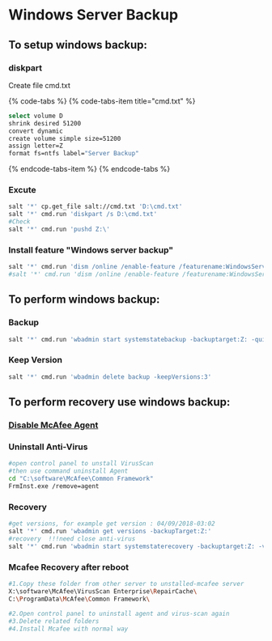 # Windows Server Backup

## **To setup windows backup:**

### diskpart

Create file cmd.txt 

{% code-tabs %}
{% code-tabs-item title="cmd.txt" %}
```bash
select volume D
shrink desired 51200
convert dynamic
create volume simple size=51200
assign letter=Z
format fs=ntfs label="Server Backup"
```
{% endcode-tabs-item %}
{% endcode-tabs %}

### Excute

```bash
salt '*' cp.get_file salt://cmd.txt 'D:\cmd.txt'
salt '*' cmd.run 'diskpart /s D:\cmd.txt'
#Check
salt '*' cmd.run 'pushd Z:\'
```

### Install feature "Windows server backup"

```bash
salt '*' cmd.run 'dism /online /enable-feature /featurename:WindowsServerBackup'
#salt '*' cmd.run 'dism /online /enable-feature /featurename:WindowsServerBackupCommandlet'
```

## **To perform windows backup:**

### Backup 

```bash
salt '*' cmd.run 'wbadmin start systemstatebackup -backuptarget:Z: -quiet'
```

### Keep Version

```bash
salt '*' cmd.run 'wbadmin delete backup -keepVersions:3'
```

## **To perform recovery use windows backup:**

### [Disable McAfee Agent](http://gtoconfluence.garenanow.com:8090/display/BNS/Disable+McAfee+Agent) <a id="WindowsServerBackup-DisableMcAfeeAgent"></a>



### Uninstall Anti-Virus <a id="WindowsServerBackup-UninstallAnti-Virus"></a>

```bash
#open control panel to unstall VirusScan
#then use command uninstall Agent
cd "C:\software\McAfee\Common Framework"
FrmInst.exe /remove=agent
```

### Recovery <a id="WindowsServerBackup-Recovery"></a>

```bash
#get versions, for example get version : 04/09/2018-03:02
salt '*' cmd.run 'wbadmin get versions -backupTarget:Z:'
#recovery  !!!need close anti-virus
salt '*' cmd.run 'wbadmin start systemstaterecovery -backuptarget:Z: -version:04/09/2018-03:02 -quiet'
```

### Mcafee Recovery after reboot <a id="WindowsServerBackup-McafeeRecoveryafterreboot"></a>

```bash
#1.Copy these folder from other server to unstalled-mcafee server
X:\software\McAfee\VirusScan Enterprise\RepairCache\
C:\ProgramData\McAfee\Common Framework\
 
#2.Open control panel to uninstall agent and virus-scan again
#3.Delete related folders
#4.Install Mcafee with normal way
```

